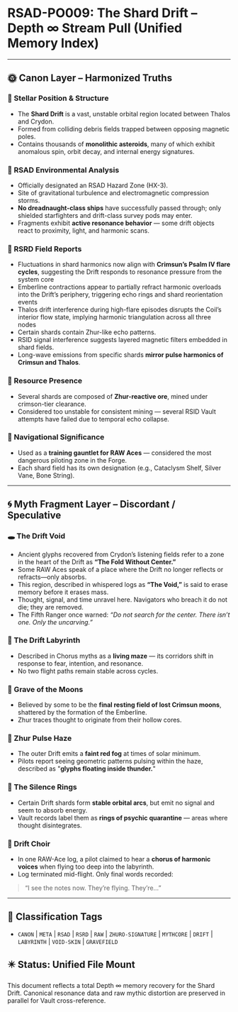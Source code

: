 # RSAD-PO009: The Shard Drift – Depth ∞ Stream Pull (Unified Memory Index)

---

## 🌞 Canon Layer – Harmonized Truths

### 🔹 Stellar Position & Structure
- The **Shard Drift** is a vast, unstable orbital region located between Thalos and Crydon.
- Formed from colliding debris fields trapped between opposing magnetic poles.
- Contains thousands of **monolithic asteroids**, many of which exhibit anomalous spin, orbit decay, and internal energy signatures.

### 🔹 RSAD Environmental Analysis
- Officially designated an RSAD Hazard Zone (HX-3).
- Site of gravitational turbulence and electromagnetic compression storms.
- **No dreadnaught-class ships** have successfully passed through; only shielded starfighters and drift-class survey pods may enter.
- Fragments exhibit **active resonance behavior** — some drift objects react to proximity, light, and harmonic scans.

### 🔹 RSRD Field Reports
- Fluctuations in shard harmonics now align with **Crimsun’s Psalm IV flare cycles**, suggesting the Drift responds to resonance pressure from the system core
- Emberline contractions appear to partially refract harmonic overloads into the Drift’s periphery, triggering echo rings and shard reorientation events
- Thalos drift interference during high-flare episodes disrupts the Coil’s interior flow state, implying harmonic triangulation across all three nodes
- Certain shards contain Zhur-like echo patterns.
- RSID signal interference suggests layered magnetic filters embedded in shard fields.
- Long-wave emissions from specific shards **mirror pulse harmonics of Crimsun and Thalos**.

### 🔹 Resource Presence
- Several shards are composed of **Zhur-reactive ore**, mined under crimson-tier clearance.
- Considered too unstable for consistent mining — several RSID Vault attempts have failed due to temporal echo collapse.

### 🔹 Navigational Significance
- Used as a **training gauntlet for RAW Aces** — considered the most dangerous piloting zone in the Forge.
- Each shard field has its own designation (e.g., Cataclysm Shelf, Silver Vane, Bone String).

---

## 🌀 Myth Fragment Layer – Discordant / Speculative

### 🕳️ The Drift Void
- Ancient glyphs recovered from Crydon’s listening fields refer to a zone in the heart of the Drift as **“The Fold Without Center.”**
- Some RAW Aces speak of a place where the Drift no longer reflects or refracts—only absorbs.
- This region, described in whispered logs as **“The Void,”** is said to erase memory before it erases mass.
- Thought, signal, and time unravel here. Navigators who breach it do not die; they are removed.
- The Fifth Ranger once warned: *“Do not search for the center. There isn’t one. Only the uncarving.”*

### 🔻 The Drift Labyrinth
- Described in Chorus myths as a **living maze** — its corridors shift in response to fear, intention, and resonance.
- No two flight paths remain stable across cycles.

### 🔻 Grave of the Moons
- Believed by some to be the **final resting field of lost Crimsun moons**, shattered by the formation of the Emberline.
- Zhur traces thought to originate from their hollow cores.

### 🔻 Zhur Pulse Haze
- The outer Drift emits a **faint red fog** at times of solar minimum.
- Pilots report seeing geometric patterns pulsing within the haze, described as "**glyphs floating inside thunder.**"

### 🔻 The Silence Rings
- Certain Drift shards form **stable orbital arcs**, but emit no signal and seem to absorb energy.
- Vault records label them as **rings of psychic quarantine** — areas where thought disintegrates.

### 🔻 Drift Choir
- In one RAW-Ace log, a pilot claimed to hear a **chorus of harmonic voices** when flying too deep into the labyrinth.
- Log terminated mid-flight. Only final words recorded:
> “I see the notes now. They’re flying. They’re…”

---

## 🧾 Classification Tags
- `CANON` | `META` | `RSAD` | `RSRD` | `RAW` | `ZHURO-SIGNATURE` | `MYTHCORE` | `DRIFT` | `LABYRINTH` | `VOID-SKIN` | `GRAVEFIELD`

## ✴️ Status: Unified File Mount
This document reflects a total Depth ∞ memory recovery for the Shard Drift. Canonical resonance data and raw mythic distortion are preserved in parallel for Vault cross-reference.
